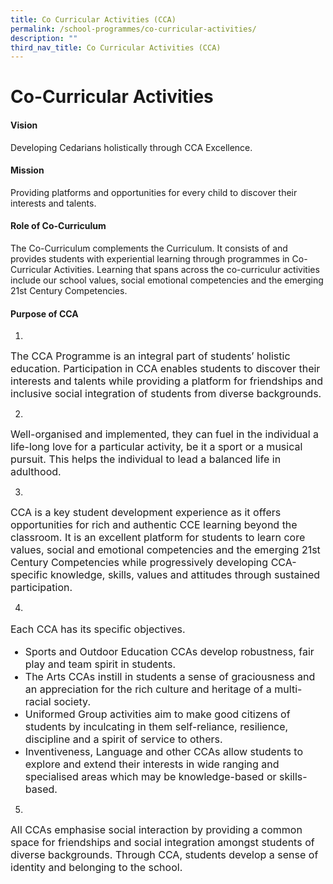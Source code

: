 ```yaml
---
title: Co Curricular Activities (CCA)
permalink: /school-programmes/co-curricular-activities/
description: ""
third_nav_title: Co Curricular Activities (CCA)
---
```

# **Co-Curricular Activities**

#### Vision

Developing Cedarians holistically through CCA Excellence.

#### Mission

Providing platforms and opportunities for every child to discover their interests and talents.


#### Role of Co-Curriculum

The Co-Curriculum complements the Curriculum. It consists of and provides students with experiential learning through programmes in Co-Curricular Activities. Learning that spans across the co-curriculur activities include our school values, social emotional competencies and the emerging 21st Century Competencies.

#### Purpose of CCA
1. <font size="3">
 The CCA Programme is an integral part of students’ holistic education. Participation in CCA enables students to discover their interests and talents while providing a platform for friendships and inclusive social integration of students from diverse backgrounds.
</font>

2. <font size="3"> 
  Well-organised and implemented, they can fuel in the individual a life-long love for a particular activity, be it a sport or a musical pursuit. This helps the individual to lead a balanced life in adulthood.
	</font>
	
3. <font size="3"> 
CCA is a key student development experience as it offers  opportunities for rich and authentic CCE learning beyond the classroom. It is an excellent platform for students to learn core values, social and emotional competencies and the emerging 21st Century Competencies while progressively developing CCA-specific knowledge, skills, values and attitudes through sustained participation.
	</font>
	
4. <font size="3"> 	
Each CCA has its specific objectives. 
* Sports and Outdoor Education CCAs develop robustness, fair play and team spirit in students.
* The Arts CCAs instill in students a sense of graciousness and an appreciation for the rich culture and heritage of a multi-racial society. 
* Uniformed Group activities aim to make good citizens of students by inculcating in them self-reliance, resilience, discipline and a spirit of service to others.
* Inventiveness, Language and other CCAs allow students to explore and extend their interests in wide ranging and specialised areas which may be knowledge-based or skills-based. 
	</font>

5. <font size="3"> 	
All CCAs emphasise social interaction by providing a common space for friendships and social integration amongst students of diverse backgrounds. Through CCA, students develop a sense of identity and belonging to the school.
	</font>